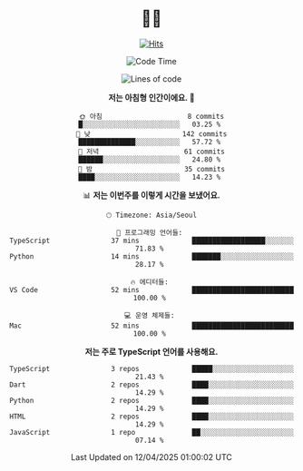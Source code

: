 <div align="center" >


# 👋🏼 

<!-- Hyunsoo's profile -->
  
[![Hits](https://hits.seeyoufarm.com/api/count/incr/badge.svg?url=https%3A%2F%2Fgithub.com%2Ftgt5248%2Fhit-counter&count_bg=%23007EC6&title_bg=%23555555&icon=angellist.svg&icon_color=%23FFFFFF&title=Number+of+visitors&edge_flat=false)](https://hits.seeyoufarm.com)

<!--START_SECTION:waka-->
![Code Time](http://img.shields.io/badge/Code%20Time-493%20hrs-blue)

![Lines of code](https://img.shields.io/badge/%EC%A0%80%EB%8A%94%20%EC%97%AC%ED%83%9C%EA%B9%8C%EC%A7%80%20-218.9%20thousand%20%EC%A4%84%EC%9D%98%20%EC%BD%94%EB%93%9C%EB%A5%BC%20%EC%9E%91%EC%84%B1%ED%96%88%EC%96%B4%EC%9A%94.-blue)

**저는 아침형 인간이에요. 🐤** 

```text
🌞 아침                     8 commits           █░░░░░░░░░░░░░░░░░░░░░░░░   03.25 % 
🌆 낮　                     142 commits         ██████████████░░░░░░░░░░░   57.72 % 
🌃 저녁                     61 commits          ██████░░░░░░░░░░░░░░░░░░░   24.80 % 
🌙 밤　                     35 commits          ████░░░░░░░░░░░░░░░░░░░░░   14.23 % 
```


📊 **저는 이번주를 이렇게 시간을 보냈어요.** 

```text
🕑︎ Timezone: Asia/Seoul

💬 프로그래밍 언어들: 
TypeScript               37 mins             ██████████████████░░░░░░░   71.83 % 
Python                   14 mins             ███████░░░░░░░░░░░░░░░░░░   28.17 % 

🔥 에디터들: 
VS Code                  52 mins             █████████████████████████   100.00 % 

💻 운영 체제들: 
Mac                      52 mins             █████████████████████████   100.00 % 
```

**저는 주로 TypeScript 언어를 사용해요.** 

```text
TypeScript               3 repos             █████░░░░░░░░░░░░░░░░░░░░   21.43 % 
Dart                     2 repos             ████░░░░░░░░░░░░░░░░░░░░░   14.29 % 
Python                   2 repos             ████░░░░░░░░░░░░░░░░░░░░░   14.29 % 
HTML                     2 repos             ████░░░░░░░░░░░░░░░░░░░░░   14.29 % 
JavaScript               1 repo              ██░░░░░░░░░░░░░░░░░░░░░░░   07.14 % 
```




 Last Updated on 12/04/2025 01:00:02 UTC
<!--END_SECTION:waka-->
 
<!--
**tgt5248/tgt5248** is a ✨ _special_ ✨ repository because its `README.md` (this file) appears on your GitHub profile.

Here are some ideas to get you started:

- 🔭 I’m currently working on ...
- 🌱 I’m currently learning ...
- 👯 I’m looking to collaborate on ...
- 🤔 I’m looking for help with ...
- 💬 Ask me about ...
- 📫 How to reach me: ...
- 😄 Pronouns: ...
- ⚡ Fun fact: ...
-->
